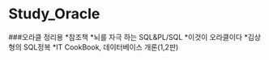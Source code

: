 # Study_Oracle

###오라클 정리용
*참조책
  *뇌를 자극 하는 SQL&PL/SQL
  *이것이 오라클이다
  *김상형의 SQL정복
  *IT CookBook, 데이터베이스 개론(1,2판)
